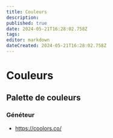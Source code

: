 ```yaml
---
title: Couleurs
description: 
published: true
date: 2024-05-21T16:28:02.758Z
tags: 
editor: markdown
dateCreated: 2024-05-21T16:28:02.758Z
---
```


# Couleurs

## Palette de couleurs

### Généteur

- <https://coolors.co/>
